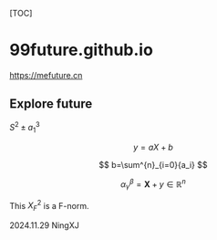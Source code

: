 [TOC]

# 99future.github.io

https://mefuture.cn

## Explore future

$S^2\pm a_1^3$

$$
 y=aX+b
$$

$$
 b=\sum^{n}_{i=0}{a_i}
$$

$$
 \alpha^\beta_\gamma = \boldsymbol{X}+y\in \mathbb{R}^{n}
$$

This $X^2_F$ is a F-norm.

2024.11.29
NingXJ
